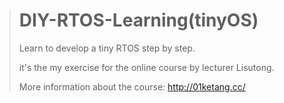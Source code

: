 ># DIY-RTOS-Learning(tinyOS)
>
>Learn to develop a tiny RTOS step by step.
>
>it's the my exercise for the online course by lecturer Lisutong.
>
>More information about the course: http://01ketang.cc/
